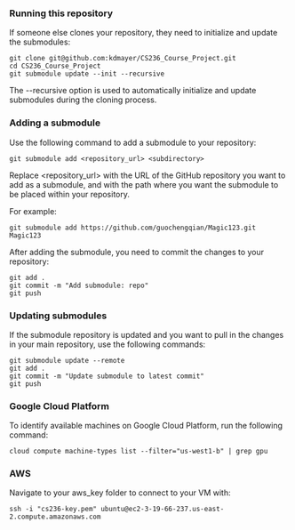 ### Running this repository

If someone else clones your repository, they need to initialize and update the submodules:

```
git clone git@github.com:kdmayer/CS236_Course_Project.git
cd CS236_Course_Project
git submodule update --init --recursive
```

The --recursive option is used to automatically initialize and update submodules during the cloning process.

### Adding a submodule

Use the following command to add a submodule to your repository:

```
git submodule add <repository_url> <subdirectory>
```

Replace <repository_url> with the URL of the GitHub repository you want to add as a submodule, and <subdirectory> with the path where you want the submodule to be placed within your repository.

For example:

```
git submodule add https://github.com/guochengqian/Magic123.git Magic123
```

After adding the submodule, you need to commit the changes to your repository:

```
git add .
git commit -m "Add submodule: repo"
git push
```

### Updating submodules

If the submodule repository is updated and you want to pull in the changes in your main repository, use the following commands:

```
git submodule update --remote
git add .
git commit -m "Update submodule to latest commit"
git push
```

### Google Cloud Platform

To identify available machines on Google Cloud Platform, run the following command:

```cloud compute machine-types list --filter="us-west1-b" | grep gpu```

### AWS

Navigate to your aws_key folder to connect to your VM with:

```ssh -i "cs236-key.pem" ubuntu@ec2-3-19-66-237.us-east-2.compute.amazonaws.com```